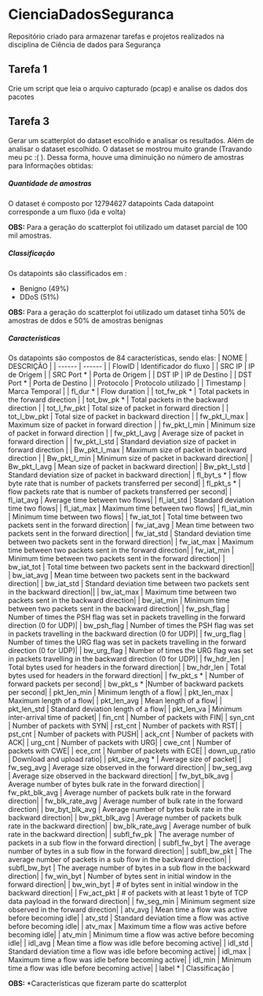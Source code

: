 # CienciaDadosSeguranca
Repositório criado para armazenar tarefas e projetos realizados na disciplina de Ciência de dados para Segurança

## Tarefa 1
Crie um script que leia o arquivo capturado (pcap) e analise os dados dos pacotes

## Tarefa 3

Gerar um scatterplot do dataset escolhido e analisar os resultados. Além de analisar o dataset escolhido.
O dataset se mostrou muito grande (Travando meu pc :( ). Dessa forma, houve uma diminuição no número de amostras para 
Informações obtidas:

##### Quantidade de amostras
O dataset é composto por 12794627 datapoints
Cada datapoint corresponde a um fluxo (ida e volta)

**OBS:** Para a geração do scatterplot foi utilizado um dataset parcial de 100 mil amostras.

##### Classificação
Os datapoints são classificados em :
- Benigno (49%)
- DDoS (51%)

**OBS:** Para a geração do scatterplot foi utilizado um dataset tinha 50% de amostras de ddos e 50% de amostras benignas

##### Características
Os datapoints são compostos de 84 características, sendo elas:
| NOME | DESCRIÇÃO |
| ------ | ------ |
| FlowID | Identificador do fluxo |
| SRC IP | IP de Origem |
| SRC Port * | Porta de Origem |
| DST IP | IP de Destino |
| DST Port  * | Porta de Destino |
| Protocolo | Protocolo utilizado |
| Timestamp | Marca Temporal |
| fl_dur * |	Flow duration |
| tot_fw_pk * |	Total packets in the forward direction |
| tot_bw_pk * |	Total packets in the backward direction |
| tot_l_fw_pkt |	Total size of packet in forward direction |
| tot_l_bw_pkt |	Total size of packet in backward direction |
| fw_pkt_l_max |	Maximum size of packet in forward direction |
| fw_pkt_l_min |	Minimum size of packet in forward direction |
| fw_pkt_l_avg |	Average size of packet in forward direction |
| fw_pkt_l_std |	Standard deviation size of packet in forward direction |
| Bw_pkt_l_max |	Maximum size of packet in backward direction |
| Bw_pkt_l_min |	Minimum size of packet in backward direction|
| Bw_pkt_l_avg |	Mean size of packet in backward direction|
| Bw_pkt_l_std |	Standard deviation size of packet in backward direction|
| fl_byt_s * |	flow byte rate that is number of packets transferred per second|
| fl_pkt_s * |	flow packets rate that is number of packets transferred per second|
| fl_iat_avg |	Average time between two flows|
| fl_iat_std |	Standard deviation time two flows|
| fl_iat_max |	Maximum time between two flows|
| fl_iat_min |	Minimum time between two flows|
| fw_iat_tot |	Total time between two packets sent in the forward direction|
| fw_iat_avg |	Mean time between two packets sent in the forward direction|
| fw_iat_std |	Standard deviation time between two packets sent in the forward direction|
| fw_iat_max |	Maximum time between two packets sent in the forward direction|
| fw_iat_min |	Minimum time between two packets sent in the forward direction|
| bw_iat_tot |	Total time between two packets sent in the backward direction||
| bw_iat_avg |	Mean time between two packets sent in the backward direction|
| bw_iat_std |	Standard deviation time between two packets sent in the backward direction||
| bw_iat_max |	Maximum time between two packets sent in the backward direction|
| bw_iat_min |	Minimum time between two packets sent in the backward direction|
| fw_psh_flag |	Number of times the PSH flag was set in packets travelling in the forward direction (0 for UDP)|
| bw_psh_flag |	Number of times the PSH flag was set in packets travelling in the backward direction (0 for UDP)|
| fw_urg_flag |	Number of times the URG flag was set in packets travelling in the forward direction (0 for UDP)|
| bw_urg_flag |	Number of times the URG flag was set in packets travelling in the backward direction (0 for UDP)|
| fw_hdr_len |	Total bytes used for headers in the forward direction|
| bw_hdr_len |	Total bytes used for headers in the forward direction|
| fw_pkt_s * |	Number of forward packets per second|
| bw_pkt_s *	|Number of backward packets per second|
| pkt_len_min | 	Minimum length of a flow|
| pkt_len_max |	Maximum length of a flow|
| pkt_len_avg |	Mean length of a flow|
| pkt_len_std |	Standard deviation length of a flow|
| pkt_len_va |	Minimum inter-arrival time of packet|
| fin_cnt |	Number of packets with FIN|
| syn_cnt |	Number of packets with SYN|
| rst_cnt |	Number of packets with RST|
| pst_cnt |	Number of packets with PUSH|
| ack_cnt |	Number of packets with ACK|
| urg_cnt |	Number of packets with URG|
| cwe_cnt |	Number of packets with CWE|
| ece_cnt |	Number of packets with ECE|
| down_up_ratio |	Download and upload ratio|
| pkt_size_avg * | 	Average size of packet|
| fw_seg_avg |	Average size observed in the forward direction|
| bw_seg_avg |	Average size observed in the backward direction|
| fw_byt_blk_avg |	Average number of bytes bulk rate in the forward direction|
| fw_pkt_blk_avg |	Average number of packets bulk rate in the forward direction|
| fw_blk_rate_avg |	Average number of bulk rate in the forward direction|
| bw_byt_blk_avg |	Average number of bytes bulk rate in the backward direction|
| bw_pkt_blk_avg |	Average number of packets bulk rate in the backward direction|
| bw_blk_rate_avg |	Average number of bulk rate in the backward direction|
| subfl_fw_pk |	The average number of packets in a sub flow in the forward direction|
| subfl_fw_byt 	| The average number of bytes in a sub flow in the forward direction|
| subfl_bw_pkt |	The average number of packets in a sub flow in the backward direction|
| subfl_bw_byt | 	The average number of bytes in a sub flow in the backward direction|
| fw_win_byt |	Number of bytes sent in initial window in the forward direction|
| bw_win_byt |	# of bytes sent in initial window in the backward direction|
| Fw_act_pkt |	# of packets with at least 1 byte of TCP data payload in the forward direction|
| fw_seg_min |	Minimum segment size observed in the forward direction|
| atv_avg |	Mean time a flow was active before becoming idle|
| atv_std |	Standard deviation time a flow was active before becoming idle|
| atv_max |	Maximum time a flow was active before becoming idle|
| atv_min |	Minimum time a flow was active before becoming idle|
| idl_avg |	Mean time a flow was idle before becoming active|
| idl_std |	Standard deviation time a flow was idle before becoming active|
| idl_max |	Maximum time a flow was idle before becoming active|
| idl_min |	Minimum time a flow was idle before becoming active|
| label * | Classificação |

**OBS:** *Características que fizeram parte do scatterplot 

